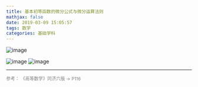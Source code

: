 ```yaml
---
title: 基本初等函数的微分公式与微分运算法则
mathjax: false
date: 2019-03-09 15:05:57
tags: 数学
categories: 基础学科
---
```

![image](https://ws2.sinaimg.cn/large/006mcMYXgy1g0wk58owkdj30u90ngaem.jpg)

<!--more-->

![image](https://wx4.sinaimg.cn/large/006mcMYXgy1g0wk675klaj30qs1590z0.jpg)
![image](https://wx4.sinaimg.cn/large/006mcMYXgy1g0wk72jerxj30r30eu0wd.jpg)

<hr/>
<span style="color:gray;font-size:12px">
参考：
《高等数学》同济六版 -> P116
</span>
